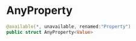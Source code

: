 # AnyProperty

``` swift
@available(*, unavailable, renamed:"Property")
public struct AnyProperty<Value> 
```
